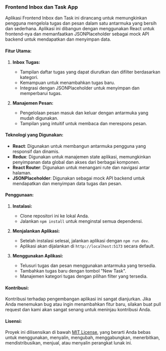 ### Frontend Inbox dan Task App

Aplikasi Frontend Inbox dan Task ini dirancang untuk memungkinkan pengguna mengelola tugas dan pesan dalam satu antarmuka yang bersih dan sederhana. Aplikasi ini dibangun dengan menggunakan React untuk frontend-nya dan memanfaatkan JSONPlaceholder sebagai mock API backend untuk mendapatkan dan menyimpan data.

#### Fitur Utama:

1. **Inbox Tugas:**
   - Tampilan daftar tugas yang dapat diurutkan dan difilter berdasarkan kategori.
   - Kemampuan untuk menambahkan tugas baru.
   - Integrasi dengan JSONPlaceholder untuk menyimpan dan memperbarui tugas.

2. **Manajemen Pesan:**
   - Pengelolaan pesan masuk dan keluar dengan antarmuka yang mudah digunakan.
   - Tampilan yang intuitif untuk membaca dan merespons pesan.

#### Teknologi yang Digunakan:

- **React**: Digunakan untuk membangun antarmuka pengguna yang responsif dan dinamis.
- **Redux**: Digunakan untuk manajemen state aplikasi, memungkinkan penyimpanan data global dan akses dari berbagai komponen.
- **React Router**: Digunakan untuk menangani rute dan navigasi antar halaman.
- **JSONPlaceholder**: Digunakan sebagai mock API backend untuk mendapatkan dan menyimpan data tugas dan pesan.

#### Penggunaan:

1. **Instalasi:**
   - Clone repositori ini ke lokal Anda.
   - Jalankan `npm install` untuk menginstal semua dependensi.

2. **Menjalankan Aplikasi:**
   - Setelah instalasi selesai, jalankan aplikasi dengan `npm run dev`.
   - Aplikasi akan dijalankan di `http://localhost:5173` secara default.

3. **Menggunakan Aplikasi:**
   - Telusuri tugas dan pesan menggunakan antarmuka yang tersedia.
   - Tambahkan tugas baru dengan tombol "New Task".
   - Manajemen kategori tugas dengan pilihan filter yang tersedia.

#### Kontribusi:

Kontribusi terhadap pengembangan aplikasi ini sangat dianjurkan. Jika Anda menemukan bug atau ingin menambahkan fitur baru, silakan buat pull request dan kami akan sangat senang untuk meninjau kontribusi Anda.

#### Lisensi:

Proyek ini dilisensikan di bawah [MIT License](https://opensource.org/licenses/MIT), yang berarti Anda bebas untuk menggunakan, menyalin, mengubah, menggabungkan, menerbitkan, mendistribusikan, menjual, atau menyalin perangkat lunak ini.
